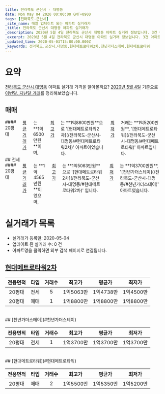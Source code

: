 ```yaml
---
title: 전라북도 군산시 - 대명동
date: Mon May 04 2020 00:00:00 GMT+0900
tags: [전라북도-군산시]
_site_name: 매일 업데이트 되는 아파트 실거래가
_title: 전라북도 군산시 대명동 아파트 실거래가
_description: 2020년 5월 4일 전라북도 군산시 대명동 아파트 실거래 정보입니다. 3건 아파트 정보가 있습니다.
_excerpt: 2020년 5월 4일 전라북도 군산시 대명동 아파트 실거래 정보입니다. 3건 아파트 정보가 있습니다.
_updated_time: 2020-05-03T15:00:00.000Z
_keywords: 전라북도,군산시,대명동,현대메트로타워2차,천년가더스테이,현대메트로타워
---
```





# 요약
<ins>전라북도 군산시 대명동</ins> 아파트 실거래 가격을 알아볼까요? <ins>2020년 5월 4일</ins> 기준으로 <ins>이번달, 지난달 거래</ins>를 정리해보았습니다.

## 매매
<div class="container">
<div class="twelve columns" markdown="1">
#### 20평대
<ins>평균 거래가</ins>는 **1억6500만원**이며, <ins>최고가</ins>는 **1억8800만원**으로 '[현대메트로타워2차](/전라북도-군산시-대명동/#현대메트로타워2차)' 아파트이었습니다. <ins>최저가</ins> 거래는 **1억5200만원**, '[현대메트로타워](/전라북도-군산시-대명동/#현대메트로타워)' 아파트입니다.
</div>
</div>
## 전세
<div class="container">
<div class="twelve columns" markdown="1">
#### 20평대
<ins>평균 거래가</ins>는 **1억4565만원**이었으며, <ins>최고가</ins>는 **1억5063만원**으로 '[현대메트로타워2차](/전라북도-군산시-대명동/#현대메트로타워2차)' 입니다. <ins>최저가</ins>는 **1억3700만원**, '[천년가더스테이](/전라북도-군산시-대명동/#천년가더스테이)' 아파트였습니다.
</div>
</div>



# 실거래가 목록
- 실거래가 등록일: 2020-05-04
- 업데이트 된 실거래 수: 0 건
- 아파트명을 클릭하면 외부 검색 페이지로 연결됩니다.

## [현대메트로타워2차](#현대메트로타워2차)

|전용면적|타입|거래수|최고가|평균가|최저가|
|:---:|:---:|:---:|:---:|:---:|:---:|
|20평대|<span class="deal-type-2">전세</span>|5|1억5063만|1억4738만|1억4500만|
|20평대|<span class="deal-type-1">매매</span>|1|1억8800만|1억8800만|1억8800만|

<br/>
## [천년가더스테이](#천년가더스테이)

|전용면적|타입|거래수|최고가|평균가|최저가|
|:---:|:---:|:---:|:---:|:---:|:---:|
|20평대|<span class="deal-type-2">전세</span>|1|1억3700만|1억3700만|1억3700만|

<br/>
## [현대메트로타워](#현대메트로타워)

|전용면적|타입|거래수|최고가|평균가|최저가|
|:---:|:---:|:---:|:---:|:---:|:---:|
|20평대|<span class="deal-type-1">매매</span>|2|1억5500만|1억5350만|1억5200만|

<br/>



